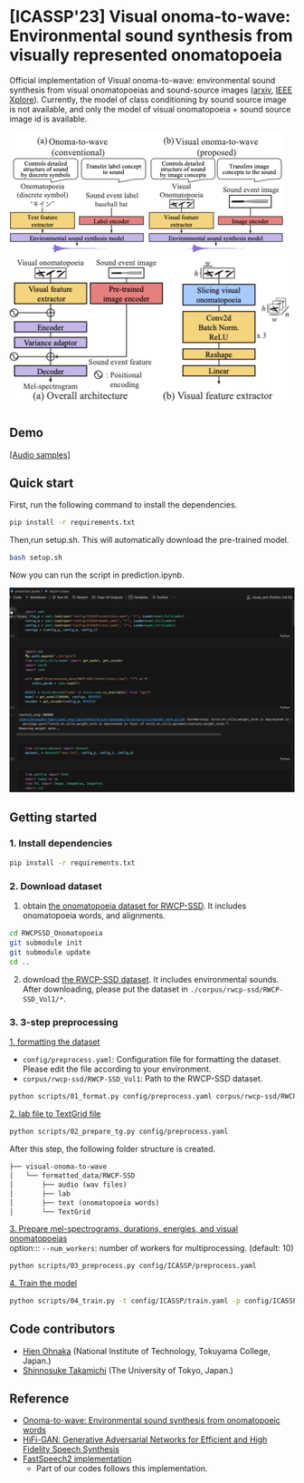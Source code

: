 # [ICASSP'23] Visual onoma-to-wave: Environmental sound synthesis from visually represented onomatopoeia
Official implementation of Visual onoma-to-wave: environmental sound synthesis from visual onomatopoeias and sound-source images ([arxiv](https://arxiv.org/abs/2210.09173), [IEEE Xplore](https://ieeexplore.ieee.org/document/10096517)).
Currently, the model of class conditioning by sound source image is not available, and only the model of visual onomatopoeia + sound source image id is available.

![img1](sample/concept_paper.png)
![img2](sample/prop_architecture.png)



## Demo
[[Audio samples]](https://sarulab-speech.github.io/demo_visual-onoma-to-wave/)


## Quick start
First, run the following command to install the dependencies.
```bash
pip install -r requirements.txt
```
Then,run setup.sh.
This will automatically download the pre-trained model.
```bash
bash setup.sh
``` 
Now you can run the script in prediction.ipynb.

![demo](sample/synthesize_sample.gif)

## Getting started
### 1. Install dependencies
```bash
pip install -r requirements.txt
```

### 2. Download dataset
1. obtain [the onomatopoeia dataset for RWCP-SSD](https://github.com/KeisukeImoto/RWCPSSD_Onomatopoeia). It includes onomatopoeia words, and alignments.
```bash
cd RWCPSSD_Onomatopoeia
git submodule init
git submodule update
cd ..
```  
2. download [the RWCP-SSD dataset](https://staff.aist.go.jp/m.goto/RWCP-SSD/eng/index.html). It includes environmental sounds. After downloading, please put the dataset in `./corpus/rwcp-ssd/RWCP-SSD_Vol1/*`.

### 3. 3-step preprocessing
<ins>1. formatting the dataset</ins>
- `config/preprocess.yaml`: Configuration file for formatting the dataset. Please edit the file according to your environment.
- `corpus/rwcp-ssd/RWCP-SSD_Vol1`: Path to the RWCP-SSD dataset.
```bash
python scripts/01_format.py config/preprocess.yaml corpus/rwcp-ssd/RWCP-SSD_Vol1
```  
<ins>2. lab file to TextGrid file</ins>
```bash
python scripts/02_prepare_tg.py config/preprocess.yaml
```
After this step, the following folder structure is created.
```
├── visual-onoma-to-wave
│   └── formatted_data/RWCP-SSD
│       ├── audio (wav files)
│       ├── lab
│       ├── text (onomatopoeia words)
│       └── TextGrid
```
<ins>3. Prepare mel-spectrograms, durations, energies, and visual onomatopoeias</ins>  
option::: `--num_workers`: number of workers for multiprocessing. (default: 10)
```bash
python scripts/03_preprocess.py config/ICASSP/preprocess.yaml
```

<ins>4. Train the model</ins>
```bash
python scripts/04_train.py -t config/ICASSP/train.yaml -p config/ICASSP/preprocess.yaml -m config/ICASSP/model.yaml
```



## Code contributors
- [Hien Ohnaka](https://sites.google.com/view/ohnakahien/%E3%83%9B%E3%83%BC%E3%83%A0?authuser=4) (National Institute of Technology, Tokuyama College, Japan.)
- [Shinnosuke Takamichi](https://sites.google.com/site/shinnosuketakamichi/home) (The University of Tokyo, Japan.)

## Reference
- [Onoma-to-wave: Environmental sound synthesis from onomatopoeic words](https://arxiv.org/abs/2102.05872)
- [HiFi-GAN: Generative Adversarial Networks for Efficient and High Fidelity Speech Synthesis](https://arxiv.org/abs/2010.05646)
- [FastSpeech2 implementation](https://github.com/Wataru-Nakata/FastSpeech2-JSUT)
  - Part of our codes follows this implementation.